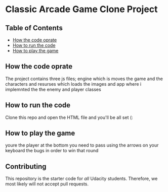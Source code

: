 # Classic Arcade Game Clone Project

## Table of Contents

- [How the code oprate](#Howthecodeoprate )
- [How to run the code](#Howtorunthecode)
- [How to play the game](#Howtoplaythegame)


## How the code oprate 
The project contains three js files; engine which is moves the game and the characters and resurses which loads the images and app where i implemnted the the enemy and player classes
## How to run the code
Clone this repo and open the HTML file and you'll be all set (: 
## How to play the game
youre the player at the bottom you need to pass using the arrows on your keyboard the bugs in order to win that round

## Contributing

This repository is the starter code for _all_ Udacity students. Therefore, we most likely will not accept pull requests.


